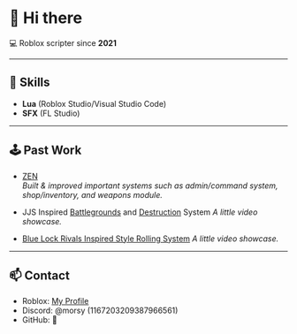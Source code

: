 # 👋 Hi there

💻 Roblox scripter since **2021**

---

## 🔧 Skills
- **Lua** (Roblox Studio/Visual Studio Code)
- **SFX** (FL Studio)

---

## 🕹️ Past Work

-  [ZEN](https://www.roblox.com/games/15926000656/ZEN)  
  *Built & improved important systems such as admin/command system, shop/inventory, and weapons module.*

-  JJS Inspired [Battlegrounds](https://streamable.com/erms7s) and [Destruction](https://streamable.com/fo6gzl) System
  *A little video showcase.*

-  [Blue Lock Rivals Inspired Style Rolling System](https://streamable.com/11zawu)
  *A little video showcase.*

---

## 📫 Contact
- Roblox: [My Profile](https://www.roblox.com/users/2808002853/profile)
- Discord: @morsy (1167203209387966561)
- GitHub: 👻 



<!--
**MorsyWorsy/MorsyWorsy** is a ✨ _special_ ✨ repository because its `README.md` (this file) appears on your GitHub profile.

Here are some ideas to get you started:

- 🔭 I’m currently working on ...
- 🌱 I’m currently learning ...
- 👯 I’m looking to collaborate on ...
- 🤔 I’m looking for help with ...
- 💬 Ask me about ...
- 📫 How to reach me: ...
- 😄 Pronouns: ...
- ⚡ Fun fact: ...
-->
